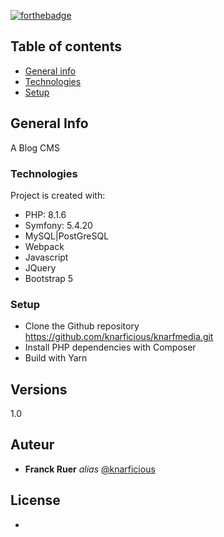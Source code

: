 [![forthebadge](http://forthebadge.com/images/badges/built-with-love.svg)](http://forthebadge.com)

## Table of contents
* [General info](#general-info)
* [Technologies](#technologies)
* [Setup](#setup)

## General Info

A Blog CMS

### Technologies
Project is created with:
* PHP: 8.1.6
* Symfony: 5.4.20
* MySQL|PostGreSQL
* Webpack
* Javascript
* JQuery
* Bootstrap 5

### Setup

- Clone the Github repository https://github.com/knarficious/knarfmedia.git
- Install PHP dependencies with Composer
- Build with Yarn

## Versions

1.0

## Auteur

* **Franck Ruer** _alias_ [@knarficious](https://github.com/knarficious)

## License

*


